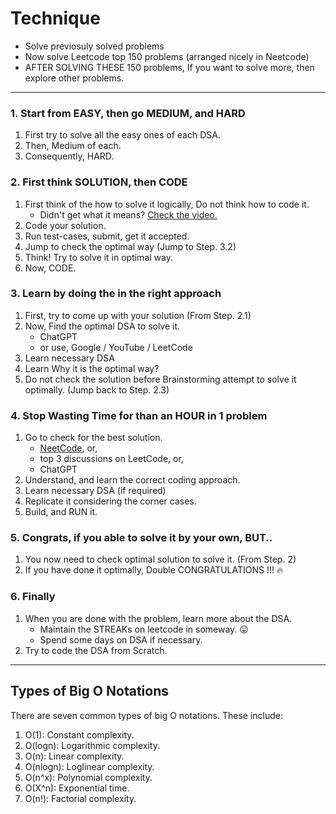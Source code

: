 # Technique

- Solve previosuly solved problems
- Now solve Leetcode top 150 problems (arranged nicely in Neetcode)
- AFTER SOLVING THESE 150 problems, If you want to solve more, then explore other problems. 

---
### 1. Start from EASY, then go MEDIUM, and HARD
1. First try to solve all the easy ones of each DSA.
2. Then, Medium of each.
3. Consequently, HARD.

### 2. First think SOLUTION, then CODE
1. First think of the how to solve it logically, Do not think how to code it.
    - Didn't get what it means? [Check the video.](https://youtu.be/xF554Tlzo-c?si=tNe_hSI43OE0Q2om&t=162)
2. Code your solution. 
3. Run test-cases, submit, get it accepted. 
4. Jump to check the optimal way (Jump to Step. 3.2)
5. Think! Try to solve it in optimal way.
6. Now, CODE.

### 3. Learn by doing the in the right approach
1. First, try to come up with your solution (From Step. 2.1)
2. Now, Find the optimal DSA to solve it.
    - ChatGPT
    - or use, Google / YouTube / LeetCode
3. Learn necessary DSA
4. Learn Why it is the optimal way?
5. Do not check the solution before Brainstorming attempt to solve it optimally. (Jump back to Step. 2.3)


### 4. Stop Wasting Time for than an HOUR in 1 problem
1. Go to check for the best solution.
    - [NeetCode](https://neetcode.io/practice), or,
    - top 3 discussions on LeetCode, or,
    - ChatGPT
2. Understand, and learn the correct coding approach.
3. Learn necessary DSA (if required)
4. Replicate it considering the corner cases. 
5. Build, and RUN it.

### 5. Congrats, if you able to solve it by your own, BUT..
1. You now need to check optimal solution to solve it. (From Step. 2)
2. If you have done it optimally, Double CONGRATULATIONS !!! 🔥

### 6. Finally
1. When you are done with the problem, learn more about the DSA.
    - Maintain the STREAKs on leetcode in someway. 😛
    - Spend some days on DSA if necessary.
2. Try to code the DSA from Scratch. 


-----

## Types of Big O Notations
There are seven common types of big O notations. These include:

1. O(1): Constant complexity. 
2. O(logn): Logarithmic complexity. 
3. O(n): Linear complexity. 
4. O(nlogn): Loglinear complexity. 
5. O(n^x): Polynomial complexity. 
6. O(X^n): Exponential time. 
7. O(n!): Factorial complexity.  